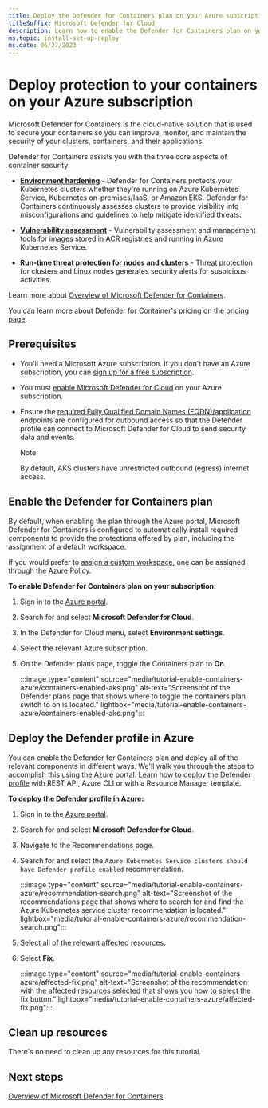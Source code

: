 ```yaml
---
title: Deploy the Defender for Containers plan on your Azure subscription - Microsoft Defender for Cloud
titleSuffix: Microsoft Defender for Cloud
description: Learn how to enable the Defender for Containers plan on your Azure subscription for Microsoft Defender for Cloud.
ms.topic: install-set-up-deploy
ms.date: 06/27/2023
---
```


# Deploy protection to your containers on your Azure subscription

Microsoft Defender for Containers is the cloud-native solution that is used to secure your containers so you can improve, monitor, and maintain the security of your clusters, containers, and their applications.

Defender for Containers assists you with the three core aspects of container security:

- [**Environment hardening**](defender-for-containers-introduction.md#hardening) - Defender for Containers protects your Kubernetes clusters whether they're running on Azure Kubernetes Service, Kubernetes on-premises/IaaS, or Amazon EKS. Defender for Containers continuously assesses clusters to provide visibility into misconfigurations and guidelines to help mitigate identified threats.

- [**Vulnerability assessment**](defender-for-containers-introduction.md#vulnerability-assessment) - Vulnerability assessment and management tools for images stored in ACR registries and running in Azure Kubernetes Service.

- [**Run-time threat protection for nodes and clusters**](defender-for-containers-introduction.md#run-time-protection-for-kubernetes-nodes-and-clusters) - Threat protection for clusters and Linux nodes generates security alerts for suspicious activities.

Learn more about [Overview of Microsoft Defender for Containers](defender-for-containers-introduction.md).

You can learn more about Defender for Container's pricing on the [pricing page](https://azure.microsoft.com/pricing/details/defender-for-cloud/).

## Prerequisites

- You'll need a Microsoft Azure subscription. If you don't have an Azure subscription, you can [sign up for a free subscription](https://azure.microsoft.com/pricing/free-trial/).

- You must [enable Microsoft Defender for Cloud](get-started.md#enable-defender-for-cloud-on-your-azure-subscription) on your Azure subscription.

- Ensure the [required Fully Qualified Domain Names (FQDN)/application](../aks/limit-egress-traffic.md) endpoints are configured for outbound access so that the Defender profile can connect to Microsoft Defender for Cloud to send security data and events.

    > [!Note]
    > By default, AKS clusters have unrestricted outbound (egress) internet access.

## Enable the Defender for Containers plan

By default, when enabling the plan through the Azure portal, Microsoft Defender for Containers is configured to automatically install required components to provide the protections offered by plan, including the assignment of a default workspace.

If you would prefer to [assign a custom workspace](/azure/defender-for-cloud/defender-for-containers-enable?pivots=defender-for-container-aks&tabs=aks-deploy-portal%2Ck8s-deploy-asc%2Ck8s-verify-asc%2Ck8s-remove-arc%2Caks-removeprofile-api#assign-a-custom-workspace), one can be assigned through the Azure Policy.

**To enable Defender for Containers plan on your subscription**:

1. Sign in to the [Azure portal](https://portal.azure.com).

1. Search for and select **Microsoft Defender for Cloud**.

1. In the Defender for Cloud menu, select **Environment settings**.

1. Select the relevant Azure subscription.

1. On the Defender plans page, toggle the Containers plan to **On**.

    :::image type="content" source="media/tutorial-enable-containers-azure/containers-enabled-aks.png" alt-text="Screenshot of the Defender plans page that shows where to toggle the containers plan switch to on is located." lightbox="media/tutorial-enable-containers-azure/containers-enabled-aks.png":::

## Deploy the Defender profile in Azure

You can enable the Defender for Containers plan and deploy all of the relevant components in different ways. We'll walk you through the steps to accomplish this using the Azure portal. Learn how to [deploy the Defender profile](azure/defender-for-cloud/defender-for-containers-enable?tabs=aks-deploy-portal%2Ck8s-deploy-asc%2Ck8s-verify-asc%2Ck8s-remove-arc%2Caks-removeprofile-api&pivots=defender-for-container-aks#deploy-the-defender-profile) with REST API, Azure CLI or with a Resource Manager template.

**To deploy the Defender profile in Azure:**

1. Sign in to the [Azure portal](https://portal.azure.com).

1. Search for and select **Microsoft Defender for Cloud**.

1. Navigate to the Recommendations page.

1. Search for and select the `Azure Kubernetes Service clusters should have Defender profile enabled` recommendation.

    :::image type="content" source="media/tutorial-enable-containers-azure/recommendation-search.png" alt-text="Screenshot of the recommendations page that shows where to search for and find the Azure Kubernetes service cluster recommendation is located." lightbox="media/tutorial-enable-containers-azure/recommendation-search.png":::

1. Select all of the relevant affected resources.

1. Select **Fix**.

    :::image type="content" source="media/tutorial-enable-containers-azure/affected-fix.png" alt-text="Screenshot of the recommendation with the affected resources selected that shows you how to select the fix button." lightbox="media/tutorial-enable-containers-azure/affected-fix.png":::

## Clean up resources

There's no need to clean up any resources for this tutorial.

## Next steps

[Overview of Microsoft Defender for Containers](defender-for-containers-introduction.md)

